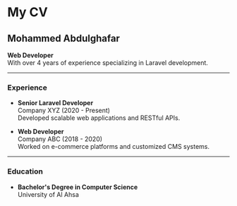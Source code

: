 # My CV

## Mohammed Abdulghafar

**Web Developer**  
With over 4 years of experience specializing in Laravel development.

---

### Experience
- **Senior Laravel Developer**  
  Company XYZ (2020 - Present)  
  Developed scalable web applications and RESTful APIs.

- **Web Developer**  
  Company ABC (2018 - 2020)  
  Worked on e-commerce platforms and customized CMS systems.

---

### Education
- **Bachelor's Degree in Computer Science**  
  University of Al Ahsa
